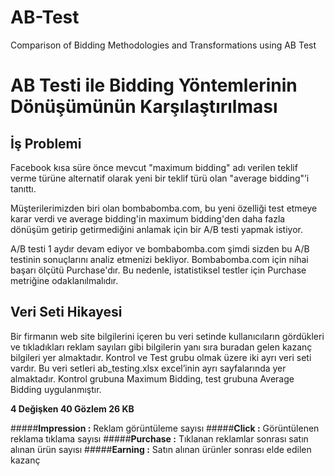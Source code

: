 # AB-Test
Comparison of Bidding Methodologies and Transformations using AB Test

# AB Testi ile Bidding Yöntemlerinin Dönüşümünün Karşılaştırılması

## İş Problemi

Facebook kısa süre önce mevcut "maximum bidding" adı verilen teklif verme türüne alternatif olarak yeni bir teklif türü olan "average bidding"’i tanıttı.

Müşterilerimizden biri olan bombabomba.com, bu yeni özelliği test etmeye karar verdi ve average bidding'in maximum bidding'den daha fazla dönüşüm getirip getirmediğini anlamak için bir A/B testi yapmak istiyor.

A/B testi 1 aydır devam ediyor ve bombabomba.com şimdi sizden bu A/B testinin sonuçlarını analiz etmenizi bekliyor. Bombabomba.com için nihai başarı ölçütü Purchase'dır. Bu nedenle, istatistiksel testler için Purchase metriğine odaklanılmalıdır.

## Veri Seti Hikayesi

Bir firmanın web site bilgilerini içeren bu veri setinde kullanıcıların gördükleri ve tıkladıkları reklam sayıları gibi bilgilerin yanı sıra buradan gelen kazanç bilgileri yer almaktadır. Kontrol ve Test grubu olmak üzere iki ayrı veri seti vardır. Bu veri setleri ab_testing.xlsx excel’inin ayrı sayfalarında yer almaktadır. Kontrol grubuna Maximum Bidding, test grubuna Average Bidding uygulanmıştır.

**4 Değişken 40 Gözlem 26 KB**

#####**Impression :** Reklam görüntüleme sayısı
#####**Click      :** Görüntülenen reklama tıklama sayısı
#####**Purchase   :** Tıklanan reklamlar sonrası satın alınan ürün sayısı
#####**Earning    :** Satın alınan ürünler sonrası elde edilen kazanç



